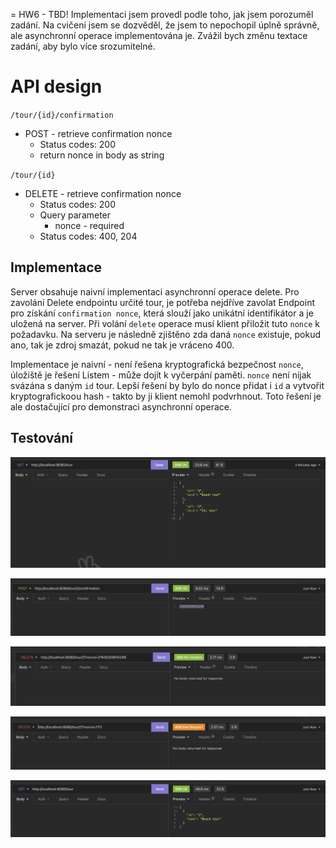 = HW6 - TBD!
Implementaci jsem provedl podle toho, jak jsem porozuměl zadání. Na cvičení jsem se dozvěděl, že jsem to nepochopil úplně správně, ale asynchronní operace implementována je. Zvážil bych změnu textace zadání, aby bylo více srozumitelné.

# API design

`/tour/{id}/confirmation`

-   POST - retrieve confirmation nonce
    -   Status codes: 200
    -   return nonce in body as string

`/tour/{id}`

-   DELETE - retrieve confirmation nonce
    -   Status codes: 200
    -   Query parameter
        -   nonce - required
    -   Status codes: 400, 204

## Implementace

Server obsahuje naivní implementaci asynchronní operace delete. Pro zavolání Delete endpointu určité tour, je potřeba nejdříve zavolat Endpoint pro získání `confirmation nonce`, která slouží jako unikátní identifikátor a je uložená na server. Při volání `delete` operace musí klient přiložit tuto `nonce` k požadavku. Na serveru je následně zjištěno zda daná `nonce` existuje, pokud ano, tak je zdroj smazát, pokud ne tak je vráceno 400.

Implementace je naivní - není řešena kryptografická bezpečnost `nonce`, úložiště je řešení Listem - může dojít k vyčerpání paměti. `nonce` není nijak svázána s daným `id` tour. Lepší řešení by bylo do nonce přidat i `id` a vytvořit kryptografickoou hash - takto by ji klient nemohl podvrhnout. Toto řešení je ale dostačující pro demonstraci asynchronní operace.

## Testování

![list1](screenshots/list1.png)

![getNonce](screenshots/nonce.png)

![deleteWithNonce](screenshots/deleteWithNonce.png)

![deleteWIthInvalidNonce](screenshots/deleteWithInvalidNonce.png)

![list2](screenshots/list2.png)
